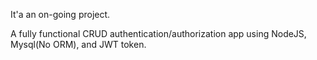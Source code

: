 It'a an on-going project.

A fully functional CRUD authentication/authorization app using NodeJS, Mysql(No ORM), and JWT token.
